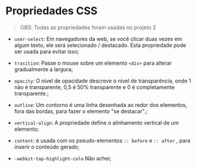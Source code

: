 # Propriedades CSS
> OBS: Todas as propriedades foram usadas no projeto 2
- `user-select`: Em navegadores da web, se você clicar duas vezes em algum texto, ele será selecionado / destacado. Esta propriedade pode ser usada para evitar isso;
- `trasition`: Passe o mouse sobre um elemento `<div>` para alterar gradualmente a largura;
- `opacity`: O nível de opacidade descreve o nível de transparência, onde 1 não é transparente, 0,5 é 50% transparente e 0 é completamente transparente.;
- `outline`: Um contorno é uma linha desenhada ao redor dos elementos, fora das bordas, para fazer o elemento "se destacar".;
- `vertical-align`: A propriedade define o alinhamento vertical de um elemento;
- `content`: é usada com os pseudo-elementos `:: before` e `:: after` , para inserir o conteúdo gerado;

- `-webkit-tap-highlight-colo` Não achei;

